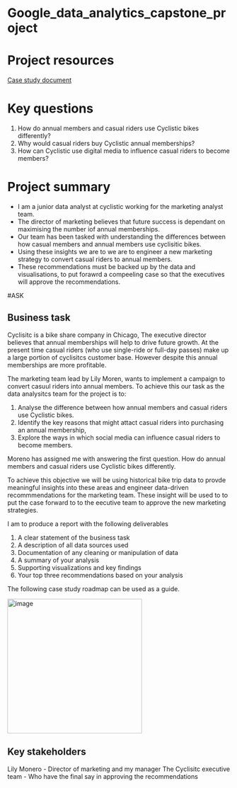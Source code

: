 # Google_data_analytics_capstone_project

# Project resources 

[Case study document](https://www.coursera.org/learn/google-data-analytics-capstone/supplement/7PGIT/case-study-1-how-does-a-bike-share-navigate-speedy-success)

# Key questions

1. How do annual members and casual riders use Cyclistic bikes differently?
2. Why would casual riders buy Cyclistic annual memberships?
3. How can Cyclistic use digital media to influence casual riders to become members?


# Project summary 

- I am a junior data analyst at cyclistic working for the marketing analyst team.
- The director of marketing believes that future success is dependant on maximising the number iof annual memberships.
- Our team has been tasked with understanding the differences between how casual members and annual members use cyclisitic bikes.
- Using these insights we are to we are to engineer a new marketing strategy to convert casual riders to annual members.
- These recommendations must be backed up by the data and visualisations, to put forawrd a compeeling case so that the executives will approve the recommendations.


#ASK
## Business task


Cyclisitc is a bike share company in Chicago, The executive director believes that annual memberships will help to drive future growth.
At the present time casual riders (who use single-ride or full-day passes) make up a large portion of cyclisitcs customer base.
However despite this annual memberships are more profitable.

The marketing team lead by Lily Moren, wants to implement a campaign to convert casuul riders into annual members. To achieve this our task as the data 
analysitcs team for the project is to:

1. Analyse the difference between how annual members and casual riders use Cyclistic bikes.
2. Identify the key reasons that might attact casual riders into purchasing an annual membership,
3. Explore the ways in which social media can influence casual riders to become members.

Moreno has assigned me with answering the first question. How do annual members and casual riders use Cyclistic bikes differently.   

To achieve this objective we will be using historical bike trip data to provde meaningful insights into these areas and engineer
data-driven recommmendations for the marketing team. These insight will be used to to put the case forward to to the eecutive team to approve the new
marketing strategies.

I am to produce a report with the following deliverables

1. A clear statement of the business task
2. A description of all data sources used
3. Documentation of any cleaning or manipulation of data
4. A summary of your analysis
5. Supporting visualizations and key findings
6. Your top three recommendations based on your analysis

The following case study roadmap can be used as a guide.

<img width="304" alt="image" src="https://github.com/user-attachments/assets/ad8a6050-4840-41bb-a41b-d48d84fcc7b6" />

## Key stakeholders

Lily Monero - Director of marketing and my manager
The Cyclisitc executive team - Who have the final say in approving the recommendations

